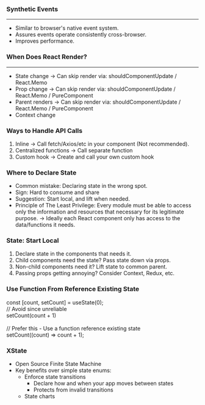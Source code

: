 ### Synthetic Events

________________________________________________________________

* Similar to browser's native event system.
* Assures events operate consistently cross-browser.
* Improves performance.

### When Does React Render?

________________________________________________________________

* State change -> Can skip render via: shouldComponentUpdate / React.Memo
* Prop change -> Can skip render via: shouldComponentUpdate / React.Memo / PureComponent
* Parent renders -> Can skip render via: shouldComponentUpdate / React.Memo / PureComponent
* Context change

### Ways to Handle API Calls

1. Inline -> Call fetch/Axios/etc in your component (Not recommended).
2. Centralized functions -> Call separate function
3. Custom hook -> Create and call your own custom hook

### Where to Declare State

* Common mistake: Declaring state in the wrong spot.
* Sign: Hard to consume and share
* Suggestion: Start local, and lift when needed.
* Principle of The Least Privilege: Every module must be able to access only the information and resources that
  necessary for its legitimate purpose. -> Ideally each React component only has access to the data/functions it needs.

### State: Start Local

1. Declare state in the components that needs it.
2. Child components need the state? Pass state down via props.
3. Non-child components need it? Lift state to common parent.
4. Passing props getting annoying? Consider Context, Redux, etc.

### Use Function From Reference Existing State

const [count, setCount] = useState(0);<br/>
// Avoid since unreliable<br/>
setCount(count + 1)<br/><br/>
// Prefer this - Use a function reference existing state<br/>
setCount((count) => count + 1);

### XState

* Open Source Finite State Machine
* Key benefits over simple state enums:
    * Enforce state transitions
        * Declare how and when your app moves between states
        * Protects from invalid transitions
    * State charts